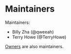 # Maintainers

Maintainers:
- Billy Zha (@qweeah)
- Terry Howe (@TerryHowe)

[Owners](OWNERS.md) are also maintainers.
